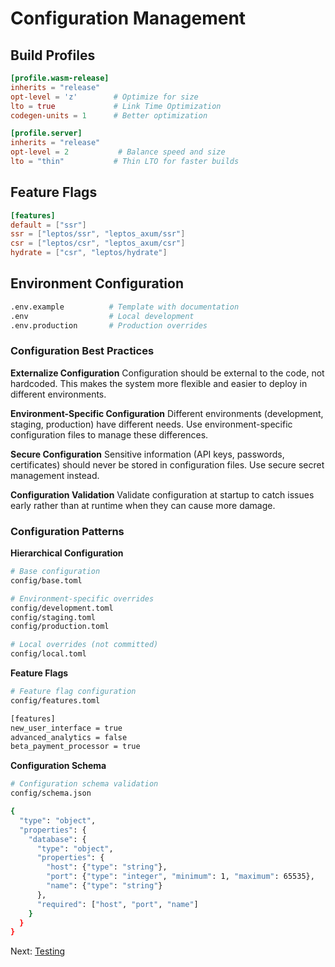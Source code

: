 # Configuration Management

## Build Profiles

```toml
[profile.wasm-release]
inherits = "release"
opt-level = 'z'        # Optimize for size
lto = true             # Link Time Optimization
codegen-units = 1      # Better optimization

[profile.server]
inherits = "release"
opt-level = 2           # Balance speed and size
lto = "thin"           # Thin LTO for faster builds
```

## Feature Flags

```toml
[features]
default = ["ssr"]
ssr = ["leptos/ssr", "leptos_axum/ssr"]
csr = ["leptos/csr", "leptos_axum/csr"]
hydrate = ["csr", "leptos/hydrate"]
```

## Environment Configuration

```bash
.env.example          # Template with documentation
.env                  # Local development
.env.production       # Production overrides
```

### Configuration Best Practices

**Externalize Configuration**
Configuration should be external to the code, not hardcoded. This makes the system more flexible and easier to deploy in different environments.

**Environment-Specific Configuration**
Different environments (development, staging, production) have different needs. Use environment-specific configuration files to manage these differences.

**Secure Configuration**
Sensitive information (API keys, passwords, certificates) should never be stored in configuration files. Use secure secret management instead.

**Configuration Validation**
Validate configuration at startup to catch issues early rather than at runtime when they can cause more damage.

### Configuration Patterns

**Hierarchical Configuration**
```bash
# Base configuration
config/base.toml

# Environment-specific overrides
config/development.toml
config/staging.toml
config/production.toml

# Local overrides (not committed)
config/local.toml
```

**Feature Flags**
```bash
# Feature flag configuration
config/features.toml

[features]
new_user_interface = true
advanced_analytics = false
beta_payment_processor = true
```

**Configuration Schema**
```bash
# Configuration schema validation
config/schema.json

{
  "type": "object",
  "properties": {
    "database": {
      "type": "object",
      "properties": {
        "host": {"type": "string"},
        "port": {"type": "integer", "minimum": 1, "maximum": 65535},
        "name": {"type": "string"}
      },
      "required": ["host", "port", "name"]
    }
  }
}
```

Next: [Testing](./rust-practices-04-testing.md)